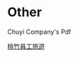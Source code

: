# Other

Chuyi Company's Pdf


[桃竹員工旅遊]( https://chuyiwa.github.io/Other/穎崴科技-桃竹2日(高雄出發).pdf "桃竹員工旅遊")

